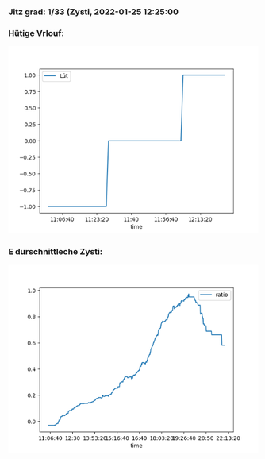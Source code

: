 ### Jitz grad: 1/33 (Zysti, 2022-01-25 12:25:00

### Hütige Vrlouf:
![Graph](Today.png)

### E durschnittleche Zysti:
![Graph](Zysti.png)